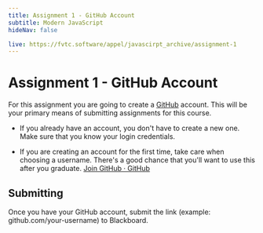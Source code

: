 ```yaml
---
title: Assignment 1 - GitHub Account
subtitle: Modern JavaScript
hideNav: false

live: https://fvtc.software/appel/javascirpt_archive/assignment-1
---
```


# Assignment 1 - GitHub Account

For this assignment you are going to create a [GitHub](https://github.com) account. This will be your primary means of submitting assignments for this course.

- If you already have an account, you don't have to create a new one. Make sure that you know your login credentials.

- If you are creating an account for the first time, take care when choosing a username. There's a good chance that you'll want to use this after you graduate. [Join GitHub · GitHub](https://github.com/signup)

## Submitting

Once you have your GitHub account, submit the link (example: github.com/your-username) to Blackboard.

